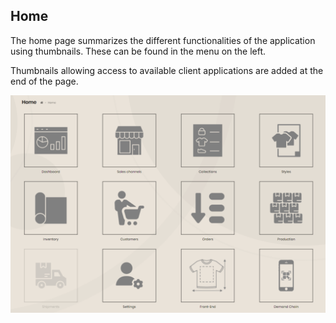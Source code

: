 ## Home

The home page summarizes the different functionalities of the application using thumbnails. These can be found in the menu on the left.

Thumbnails allowing access to available client applications are added at the end of the page.

<img src="../Images/Home.png" alt="For testing" />
